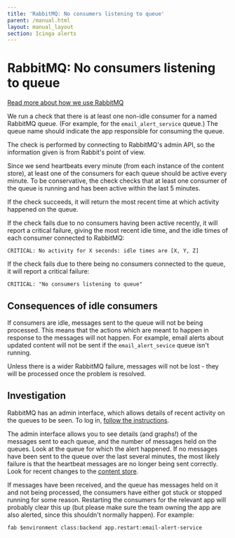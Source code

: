 ```yaml
---
title: 'RabbitMQ: No consumers listening to queue'
parent: /manual.html
layout: manual_layout
section: Icinga alerts
---
```


# RabbitMQ: No consumers listening to queue

[Read more about how we use RabbitMQ](/manual/rabbitmq.html)

We run a check that there is at least one non-idle consumer for a named
RabbitMQ queue. (For example, for the `email_alert_service` queue.) The
queue name should indicate the app responsible for consuming the queue.

The check is performed by connecting to RabbitMQ's admin API, so the
information given is from Rabbit's point of view.

Since we send heartbeats every minute (from each instance of the content
store), at least one of the consumers for each queue should be active
every minute. To be conservative, the check checks that at least one
consumer of the queue is running and has been active within the last 5
minutes.

If the check succeeds, it will return the most recent time at which
activity happened on the queue.

If the check fails due to no consumers having been active recently, it
will report a critical failure, giving the most recent idle time, and
the idle times of each consumer connected to RabbitMQ:

    CRITICAL: No activity for X seconds: idle times are [X, Y, Z]

If the check fails due to there being no consumers connected to the
queue, it will report a critical failure:

    CRITICAL: "No consumers listening to queue"

## Consequences of idle consumers

If consumers are idle, messages sent to the queue will not be being
processed. This means that the actions which are meant to happen in
response to the messages will not happen. For example, email alerts
about updated content will not be sent if the `email_alert_sevice` queue
isn't running.

Unless there is a wider RabbitMQ failure, messages will not be lost -
they will be processed once the problem is resolved.

## Investigation

RabbitMQ has an admin interface, which allows details of recent activity
on the queues to be seen. To log in, [follow the
instructions](rabbitmq).

The admin interface allows you to see details (and graphs!) of the
messages sent to each queue, and the number of messages held on the
queues. Look at the queue for which the alert happened. If no messages
have been sent to the queue over the last several minutes, the most
likely failure is that the heartbeat messages are no longer being sent
correctly. Look for recent changes to the [content
store](https://github.com/alphagov/content-store).

If messages have been received, and the queue has messages held on it
and not being processed, the consumers have either got stuck or stopped
running for some reason. Restarting the consumers for the relevant app
will probably clear this up (but please make sure the team owning the
app are also alerted, since this shouldn't normally happen). For
example:

    fab $environment class:backend app.restart:email-alert-service
